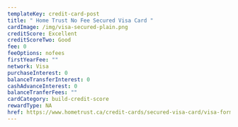 ```yaml
---
templateKey: credit-card-post
title: " Home Trust No Fee Secured Visa Card "
cardImage: /img/visa-secured-plain.png
creditScore: Excellent
creditScoreTwo: Good
fee: 0
feeOptions: nofees
firstYearFee: ""
network: Visa
purchaseInterest: 0
balanceTransferInterest: 0
cashAdvanceInterest: 0
balanceTranferFees: ""
cardCategory: build-credit-score
rewardType: NA
href: https://www.hometrust.ca/credit-cards/secured-visa-card/visa-form/?product=nofee&referrer=2241355
---
```

